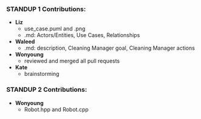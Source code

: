 ### STANDUP 1 Contributions:
* **Liz**
    - use_case.puml and .png
    - .md: Actors/Entities, Use Cases, Relationships
* **Waleed** 
    - .md: description, Cleaning Manager goal, Cleaning Manager actions 
* **Wonyoung**
    - reviewed and merged all pull requests 
* **Kate**
    - brainstorming

### STANDUP 2 Contributions:
* **Wonyoung**
    - Robot.hpp and Robot.cpp
